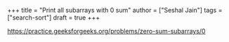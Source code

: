 +++
title = "Print all subarrays with 0 sum"
author = ["Seshal Jain"]
tags = ["search-sort"]
draft = true
+++

<https://practice.geeksforgeeks.org/problems/zero-sum-subarrays/0>
